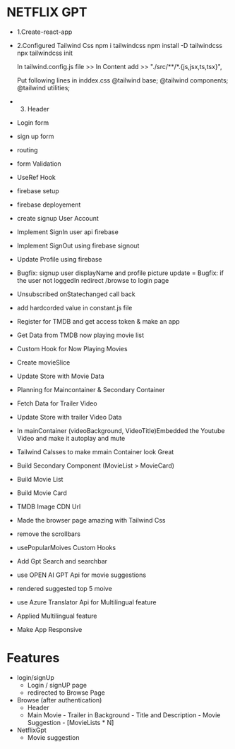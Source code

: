 # NETFLIX GPT 

- 1.Create-react-app 
- 2.Configured Tailwind Css 
   npm i tailwindcss
   npm install -D tailwindcss
   npx tailwindcss init

   In tailwind.config.js file >> In Content 
   add  >>  "./src/**/*.{js,jsx,ts,tsx}",

   Put following lines in inddex.css
   @tailwind base;
   @tailwind components;
   @tailwind utilities;

- 3. Header
- Login form
- sign up form
- routing
- form Validation
- UseRef Hook
- firebase setup 
- firebase deployement
- create signup User Account
- Implement SignIn user api firebase
- Implement SignOut using firebase signout
- Update Profile using firebase
- Bugfix: signup user displayName and profile picture update
= Bugfix: if the user not loggedIn redirect /browse to login page
- Unsubscribed onStatechanged call back
- add hardcorded value in constant.js file
- Register for TMDB and get access token & make an app
- Get Data from TMDB now playing movie list
- Custom Hook for Now Playing Movies
- Create movieSlice
- Update Store with Movie Data
- Planning for Maincontainer & Secondary Container
- Fetch Data for Trailer Video
- Update Store with trailer Video Data 
- In mainContainer (videoBackground, VideoTitle)Embedded the Youtube Video and make it autoplay and mute
- Tailwind Calsses to make mmain Container look Great 
- Build Secondary Component (MovieList > MovieCard)
- Build Movie List
- Build Movie Card
- TMDB Image CDN Url
- Made the browser page amazing with Tailwind Css
- remove the scrollbars 
- usePopularMoives Custom Hooks
- Add Gpt Search and searchbar
- use OPEN AI GPT Api for movie suggestions 
- rendered suggested top 5 moive 
- use Azure Translator Api for Multilingual feature 
- Applied Multilingual feature 
- Make App Responsive 


# Features
- login/signUp
    - Login / signUP page
    - redirected to Browse Page
- Browse  (after authentication)
   - Header
   - Main Movie
         - Trailer in Background
         - Title and Description
         - Movie Suggestion
            - [MovieLists * N]
- NetflixGpt
    - Movie suggestion
   